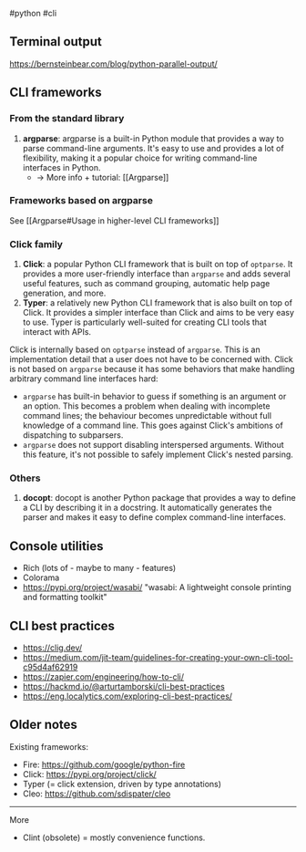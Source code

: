 #python #cli


## Terminal output

https://bernsteinbear.com/blog/python-parallel-output/


## CLI frameworks

### From the standard library

1.  **argparse**: argparse is a built-in Python module that provides a way to parse command-line arguments. It's easy to use and provides a lot of flexibility, making it a popular choice for writing command-line interfaces in Python. 
    - → More info + tutorial: [[Argparse]]

### Frameworks based on argparse

See [[Argparse#Usage in higher-level CLI frameworks]]

### Click family

1.  **Click**: a popular Python CLI framework that is built on top of `optparse`. It provides a more user-friendly interface than `argparse` and adds several useful features, such as command grouping, automatic help page generation, and more.
2.  **Typer**: a relatively new Python CLI framework that is also built on top of Click. It provides a simpler interface than Click and aims to be very easy to use. Typer is particularly well-suited for creating CLI tools that interact with APIs.

Click is internally based on `optparse` instead of `argparse`. This is an implementation detail that a user does not have to be concerned with. Click is not based on `argparse` because it has some behaviors that make handling arbitrary command line interfaces hard:
-   `argparse` has built-in behavior to guess if something is an argument or an option. This becomes a problem when dealing with incomplete command lines; the behaviour becomes unpredictable without full knowledge of a command line. This goes against Click's ambitions of dispatching to subparsers.
-   `argparse` does not support disabling interspersed arguments. Without this feature, it's not possible to safely implement Click's nested parsing.

### Others

1. **docopt**: docopt is another Python package that provides a way to define a CLI by describing it in a docstring. It automatically generates the parser and makes it easy to define complex command-line interfaces.

## Console utilities

- Rich (lots of - maybe to many - features)
- Colorama
- https://pypi.org/project/wasabi/ "wasabi: A lightweight console printing and formatting toolkit"

## CLI best practices

- <https://clig.dev/>
- <https://medium.com/jit-team/guidelines-for-creating-your-own-cli-tool-c95d4af62919>
- https://zapier.com/engineering/how-to-cli/
- https://hackmd.io/@arturtamborski/cli-best-practices
- https://eng.localytics.com/exploring-cli-best-practices/


## Older notes

Existing frameworks:

- Fire: https://github.com/google/python-fire
- Click: https://pypi.org/project/click/
- Typer (= click extension, driven by type annotations)
- Cleo: https://github.com/sdispater/cleo

---

More

- Clint (obsolete) = mostly convenience functions.

